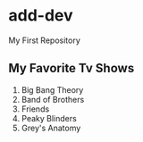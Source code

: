 # add-dev
My First Repository
## My Favorite Tv Shows
1. Big Bang Theory
2. Band of Brothers
3. Friends
4. Peaky Blinders
5. Grey's Anatomy

